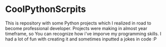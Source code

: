 # CoolPythonScrpits

This is repository with some Python projects which I realized in road to become professional developer. Projects were making in almost year timeframe, so You can recognize how i've imporve my programming skills. I had a lot of fun with creating it and sometimes inputted a jokes in code :P

